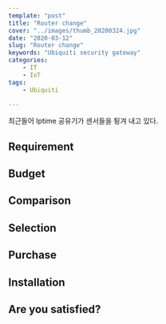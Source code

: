 ```yaml
---
template: "post"
title: "Router change"
cover: "../images/thumb_20200324.jpg"
date: "2020-03-12"
slug: "Router change"
keywords: "Ubiquiti security gateway"
categories: 
    - IT
    - IoT
tags:
    - Ubiquiti
    
---
```


최근들어 Iptime 공유기가 센서들을 튕겨 내고 있다.


## Requirement


## Budget

## Comparison

## Selection

## Purchase

## Installation

## Are you satisfied?
